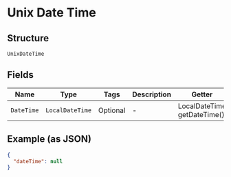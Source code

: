 
# Unix Date Time

## Structure

`UnixDateTime`

## Fields

| Name | Type | Tags | Description | Getter | Setter |
|  --- | --- | --- | --- | --- | --- |
| `DateTime` | `LocalDateTime` | Optional | - | LocalDateTime getDateTime() | setDateTime(LocalDateTime dateTime) |

## Example (as JSON)

```json
{
  "dateTime": null
}
```

